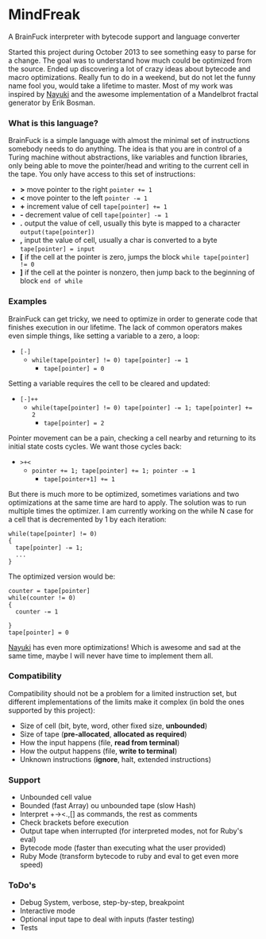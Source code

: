 # MindFreak
A BrainFuck interpreter with bytecode support and language converter

Started this project during October 2013 to see something easy to parse for a change. The goal was to understand how much could be optimized from the source. Ended up discovering a lot of crazy ideas about bytecode and macro optimizations. Really fun to do in a weekend, but do not let the funny name fool you, would take a lifetime to master. Most of my work was inspired by [Nayuki] and the awesome implementation of a Mandelbrot fractal generator by Erik Bosman.

### What is this language?
BrainFuck is a simple language with almost the minimal set of instructions somebody needs to do anything. The idea is that you are in control of a Turing machine without abstractions, like variables and function libraries, only being able to move the pointer/head and writing to the current cell in the tape. You only have access to this set of instructions:
- **>** 	move pointer to the right ```pointer += 1```
- **<** 	move pointer to the left ```pointer -= 1```
- **+** 	increment value of cell ```tape[pointer] += 1```
- **-** 	decrement value of cell ```tape[pointer] -= 1```
- **.** 	output the value of cell, usually this byte is mapped to a character ```output(tape[pointer])```
- **,** 	input the value of cell, usually a char is converted to a byte ```tape[pointer] = input```
- **[** 	if the cell at the pointer is zero, jumps the block ```while tape[pointer] != 0```
- **]** 	if the cell at the pointer is nonzero, then jump back to the beginning of block ```end of while```

### Examples
BrainFuck can get tricky, we need to optimize in order to generate code that finishes execution in our lifetime.
The lack of common operators makes even simple things, like setting a variable to a zero, a loop:  
- ```[-]```
  - ```while(tape[pointer] != 0) tape[pointer] -= 1```
    - ```tape[pointer] = 0```  

Setting a variable requires the cell to be cleared and updated:
- ```[-]++```
  - ```while(tape[pointer] != 0) tape[pointer] -= 1; tape[pointer] += 2```
    - ```tape[pointer] = 2```

Pointer movement can be a pain, checking a cell nearby and returning to its initial state costs cycles. We want those cycles back:
- ```>+<```
  - ```pointer += 1; tape[pointer] += 1; pointer -= 1```
    - ```tape[pointer+1] += 1```

But there is much more to be optimized, sometimes variations and two optimizations at the same time are hard to apply. The solution was to run multiple times the optimizer. I am currently working on the while N case for a cell that is decremented by 1 by each iteration:
```
while(tape[pointer] != 0)
{
  tape[pointer] -= 1;
  ...
}
```
The optimized version would be:
```
counter = tape[pointer]
while(counter != 0)
{
  counter -= 1
  
}
tape[pointer] = 0
```

[Nayuki] has even more optimizations! Which is awesome and sad at the same time, maybe I will never have time to implement them all.

### Compatibility
Compatibility should not be a problem for a limited instruction set, but different implementations of the limits make it complex (in bold the ones supported by this project):
- Size of cell (bit, byte, word, other fixed size, **unbounded**)
- Size of tape (**pre-allocated**, **allocated as required**)
- How the input happens (file, **read from terminal**)
- How the output happens (file, **write to terminal**)
- Unknown instructions (**ignore**, halt, extended instructions)

### Support
- Unbounded cell value
- Bounded (fast Array) ou unbounded tape (slow Hash)
- Interpret +-><.,[] as commands, the rest as comments
- Check brackets before execution
- Output tape when interrupted (for interpreted modes, not for Ruby's eval)
- Bytecode mode (faster than executing what the user provided)
- Ruby Mode (transform bytecode to ruby and eval to get even more speed)

### ToDo's
- Debug System, verbose, step-by-step, breakpoint
- Interactive mode
- Optional input tape to deal with inputs (faster testing)
- Tests

[Nayuki]:http://www.nayuki.io/page/optimizing-brainfuck-compiler
